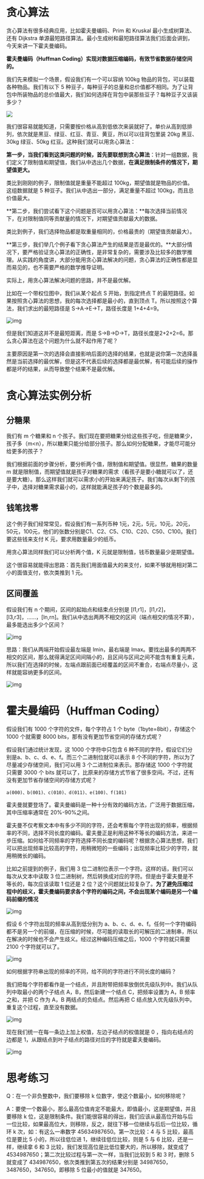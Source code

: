 # 贪心算法

贪心算法有很多经典应用，比如霍夫曼编码、Prim 和 Kruskal 最小生成树算法、还有 Dijkstra 单源最短路径算法。最小生成树和最短路径算法我们后面会讲到，今天来讲一下霍夫曼编码。

**霍夫曼编码（Huffman Coding）实现对数据压缩编码，有效节省数据存储空间的。**

我们先来模拟一个场景，假设我们有一个可以容纳 100kg 物品的背包，可以装载各种物品。我们有以下 5 种豆子，每种豆子的总量和总价值都不相同。为了让背包中所装物品的总价值最大，我们如何选择在背包中装那些豆子？每种豆子又该装多少？

![](https://static001.geekbang.org/resource/image/f9/c7/f93f4567168d3bc65688a785b76753c7.jpg)

我们很容易就能知道，只需要按价格从高到低依次来装就好了。单价从高到低排列，依次就是黑豆、绿豆、红豆、青豆、黄豆，所以可以往背包里装 20kg 黑豆、30kg 绿豆、50kg 红豆。这种我们就可以用贪心算法：

**第一步，当我们看到这类问题的时候，首先要联想到贪心算法**：针对一组数据，我们定义了限制值和期望值，我们从中选出几个数据，**在满足限制条件的情况下，期望值更大。**

类比到刚刚的例子，限制值就是重量不能超过 100kg，期望值就是物品的价值。这组数据就是 5 种豆子。我们从中选出一部分，满足重量不超过 100kg，而且总价值最大。

**第二步，我们尝试看下这个问题是否可以用贪心算法：**每次选择当前情况下，在对限制值同等贡献量的情况下，对期望值贡献最大的数据。

类比到例子，我们选择物品都是取重量相同的，价格最贵的（期望值贡献最大）。

**第三步，我们举几个例子看下贪心算法产生的结果是否是最优的。**大部分情况下，要严格验证贪心算法的正确性，是非常复杂的，需要涉及比较多的数学推理。从实践的角度讲，大部分能用贪心算法解决的问题，贪心算法的正确性都是显而易见的，也不需要严格的数学推导证明。

实际上，用贪心算法解决问题的思路，并不是最优解。

比如在一个带权位图中，我们从某个起点 S 开始，到指定终点 T 的最短路径。如果按照贪心算法的思想，我的每次选择都是最小的，直到顶点 T。所以按照这个算法，我们求出的最短路径是 S->A->E->T，路径长度是 1+4+4=9。

![img](https://static001.geekbang.org/resource/image/2d/42/2de91c0afb0912378c5acf32a173f642.jpg)

但是我们知道这并不是最短距离，而是 S->B->D->T，路径长度是2+2+2=6。那么贪心算法在这个问题为什么就不起作用了呢？

主要原因是第一次的选择会直接影响后面的选择的结果，也就是说你第一次选择虽然是当前选择的最优解，但是这不代表后续的选择都是最优解，有可能后续的操作都是坏的结果，从而导致整个结果不是最优解。

# 贪心算法实例分析

## 分糖果

我们有 m 个糖果和 n 个孩子。我们现在要把糖果分给这些孩子吃，但是糖果少，孩子多（m<n），所以糖果只能分给部分孩子。那么如何分配糖果，才能尽可能分给更多的孩子？

我们根据前面的步骤分析，要分析两个值，限制值和期望值。很显然，糖果的数量 m 就是限制值，而期望值就是孩子对糖果的需求（看孩子是要小糖就可以了，还是要大糖）。那么这样我们就可以需求小的开始来满足孩子。我们每次从剩下的孩子中，选择对糖果需求最小的，这样就能满足孩子的个数是最多的。

## 钱笔找零

这个例子我们经常常见，假设我们有一系列币种 1元，2元，5元，10元，20元，50元，100元，他们的张数分别是C1、C2、C5、C10、C20、C50、C100。我们要这些钱来支付 K 元，要求用数量最少的纸币。

用贪心算法同样我们可以分析两个值，K 元就是限制值，钱币数量最少是期望值。

这个很容易就能得出思路：首先我们用面值最大的来支付，如果不够就用相对第二小的面值支付，依次类推到 1 元。

## 区间覆盖

假设我们有 n 个期间，区间的起始点和结束点分别是 [l1,r1]，[l1,r2]，[l3,r3]，……，[ln,rn]。我们从中选出两两不相交的区间（端点相交的情况不算），最多能选出多少个区间？

![img](https://static001.geekbang.org/resource/image/f0/cd/f0a1b7978711651d9f084d19a70805cd.jpg)

思路：我们从两端开始假设最左端是 lmin，最右端是 lmax。要找出最多的两两不相交的区间，那么就得满足区间间隔小的，且区间与区间之间不能含有重复元素，所以我们在选择的时候，左端点跟前面已经覆盖的区间不重合，右端点尽量小，这样就能容纳更多的区间。

![img](https://static001.geekbang.org/resource/image/ef/b5/ef2d0bd8284cb6e69294566a45b0e2b5.jpg)

# 霍夫曼编码（Huffman Coding）

假设我们有 1000 个字符的文件，每个字符占 1 个 byte（1byte=8bit），存储这个 1000 个就需要 8000 bits，那有没有更加节省空间的存储方式呢？

假设我们通过统计发现，这 1000 个字符中只包含 6 种不同的字符，假设它们分别是a、b、c、d、e、f。而三个二进制位就可以表示 8 个不同的字符，所以为了尽量减少存储空间，我们可以用 3 个二进制位来表示。那存储这 1000 个字符就只需要 3000 个 bits 就可以了，比原来的存储方式节省了很多空间。不过，还有没有更加节省存储空间的存储方式呢？

```
a(000)、b(001)、c(010)、d(011)、e(100)、f(101)
```

霍夫曼就要登场了。霍夫曼编码是一种十分有效的编码方法，广泛用于数据压缩，其中压缩率通常在 20%-90%之间。

霍夫曼不仅考察文本中有多少不同的字符，还会考察每个字符出现的频率，根据频率的不同，选择不同长度的编码。霍夫曼正是利用这种不等长的编码方法，来进一步压缩。如何给不同频率的字符选择不同长度的编码呢？根据贪心算法思想，我们可以把出现频率比较高的字符，用稍微短的一些编码；出现频率比较少的字符，就用稍微长的编码。

比如之前提到的例子，我们用 3 位二进制位表示一个字符。这样的话，我们可以每次从文本中读取 3 位二进制树，然后转换成对应的字符。但是由于霍夫曼是不等长的，每次应该读取 1 位还是 2 位？这个问题就比较复杂了。**为了避免压缩过程中的歧义，霍夫曼编码要求各个字符的编码之间，不会出现某个编码是另一个编码前缀的情况**

![img](https://static001.geekbang.org/resource/image/02/29/02ad3e02429b294412fb1cff1b3d3829.jpg)

假设 6 个字符出现的频率从高到低分别为 a、b、c、d、e、f。任何一个字符编码都不是另一个的前缀，在压缩的时候，尽可能的读取长的可解压的二进制串，所以在解决的时候也不会产生歧义。经过这种编码压缩之后，1000 个字符就只需要 2100 个字符就可以了。

![img](https://static001.geekbang.org/resource/image/83/45/83921e609c8a4dc81ca5b90c8b4cd745.jpg)

如何根据字符串出现的频率的不同，给不同的字符进行不同长度的编码？

我们把每个字符都看作是一个结点，并且附带把频率放倒优先级队列中。我们从队列中取最小的两个子结点 A，B，然后新建一个结点 C，把频率设置为 A，B 频率之和，并把 C 作为 A，B 两结点的负结点。然后再把 C 结点放入优先级队列中。重复这个过程，直至没有数据。

![img](https://static001.geekbang.org/resource/image/7b/7a/7b6a08e7df45eac66820b959c64f877a.jpg)

现在我们统一在每一条边上加上权值，左边子结点的权值就是 0 ，指向右结点的边都是 1，从跟结点到叶子结点的路径对应的字符就是霍夫曼编码。

![img](https://static001.geekbang.org/resource/image/cc/ed/ccf15d048be005924a409574dce143ed.jpg)

# 思考练习

Q：在一个非负整数中，我们要移除 k 位数字，使这个数最小，如何移除呢？

A：要使一个数最小，那么最高位值肯定不能最大，即值最小，这是期望值，并且要移除 k 位，这是限制条件。我们能很容易的得出，我们应该从最高位开始与后一位比较，如果最高位大，则移除，反之，就往下移一位继续与后后一位比较，循环 k 次，如：有这么一串数字 45634987650。第一次比较：4 与 5 比较，最高位是要比 5 小的，所以往低位进 1，继续往低位比较，则是 5 与 6 比较，还是一样，继续拿 6 和 3 比较，我们发现高位是比低位要大的，所以移除，就变成了 4534987650；第二次比较过程与第一次一样，当我们比较到 5 和 3 时，删除 5 就变成了 434987650，依次类推到第五次的结果分别是 34987650，3487650，347650。即移除 5 位最小的值就是 347650。

